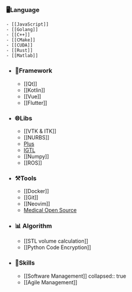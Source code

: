 ### 🖥️Language
	- [[JavaScript]]
	- [[Golang]]
	- [[C++]]
	- [[CMake]]
	- [[CUDA]]
	- [[Rust]]
	- [[Matlab]]
- ### 📱Framework
	- [[Qt]]
	- [[Kotlin]]
	- [[Vue]]
	- [[Flutter]]
- ### 🌐Libs
	- [[VTK & ITK]]
	- [[NURBS]]
	- [Plus](https://plustoolkit.github.io/)
	- [IGTL](http://openigtlink.org/users/)
	- [[Numpy]]
	- [[ROS]]
- ### ⚒️Tools
	- [[Docker]]
	- [[Git]]
	- [[Neovim]]
	- [Medical Open Source](https://www.kitware.com/open-source/)
- ### 📊 Algorithm
	- [[STL volume calculation]]
	- [[Python Code Encryption]]
- ### 🤹Skills
	- [[Software Management]]
	  collapsed:: true
	- [[Agile Management]]